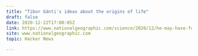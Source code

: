 ```yaml
---
title: "Tibor Gánti's ideas about the origins of life"
draft: false
date: 2020-12-22T17:00:05Z
link: https://www.nationalgeographic.com/science/2020/12/he-may-have-found-the-key-to-origins-of-life-tibor-ganti-chemoton?utm_medium=RSS&utm_source=hune
site: www.nationalgeographic.com
topic: Hacker News  

---
```

